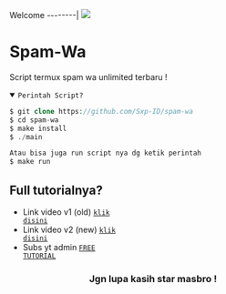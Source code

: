 Welcome
--------|
![](https://media.tenor.com/iVCiM9W7cvYAAAAd/welcome.gif)

# Spam-Wa
Script termux spam wa unlimited terbaru !

<details open><summary><code>Perintah Script?</code></summary>

```php
$ git clone https://github.com/Sxp-ID/spam-wa
$ cd spam-wa
$ make install
$ ./main

Atau bisa juga run script nya dg ketik perintah
$ make run
```
</details>

## Full tutorialnya?
- Link video v1 (old) <code><a href="https://youtu.be/R53d9-o7uh4?si=M-Cgwrp9l1o-BF5_">klik disini</a></code>
- Link video v2 (new) <code><a href="https://youtu.be/44HrDpRm3cE?si=ZRQnEceFsIzBh48N">klik disini</a></code>
- Subs yt admin <code><a href="https://youtube.com/@freetutorialofficial">FREE TUTORIAL</a></code>
<div align="center">

### Jgn lupa kasih star masbro !
</div>
